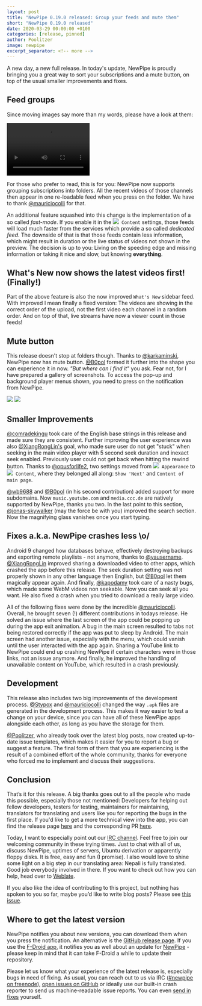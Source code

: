 ```yaml
---
layout: post
title: "NewPipe 0.19.0 released: Group your feeds and mute them"
short: "NewPipe 0.19.0 released"
date: 2020-03-29 00:00:00 +0100
categories: [release, pinned]
author: Poolitzer
image: newpipe
excerpt_separator: <!-- more -->
---
```


A new day, a new full release. In today's update, NewPipe is proudly bringing you a great way to sort your subscriptions and a mute button, on top of the usual smaller improvements and fixes.<!-- more -->


## Feed groups

Since moving images say more than my words, please have a look at them:

<video src="/img/folders.webm" class="no-flow img-responsive" width="220" height="140" autoplay loop></video>

For those who prefer to read, this is for you: NewPipe now supports grouping subscriptions into folders. All the recent videos of those channels then appear in one re-loadable feed when you press on the folder. We have to thank [@mauriciocolli](https://github.com/mauriciocolli) for that.

An additional feature squashed into this change is the implementation of a so called _fast-mode_. If you enable it in the <code><nobr><img src="/img/icons/baseline-language-20px.svg" /> Content</nobr></code> settings, those feeds will load much faster from the services which provide a so called _dedicated feed_. The downside of that is that those feeds contain less information, which might result in duration or the live status of videos not shown in the preview. The decision is up to you: Living on the speeding edge and missing information or taking it nice and slow, but knowing **everything**.

## What's New now shows the latest videos first! (Finally!)

Part of the above feature is also the now improved `What's New` sidebar feed. With improved I mean finally a fixed version: The videos are showing in the correct order of the upload, not the first video each channel in a random order. And on top of that, live streams have now a viewer count in those feeds!


## Mute button

This release doesn't stop at folders though. Thanks to [@karkaminski](https://github.com/karkaminski), NewPipe now has mute button. [@B0pol](https://github.com/B0pol) formed it further into the shape you can experience it in now. _"But where can I find it"_ you ask. Fear not, for I have prepared a gallery of screenshots. To access the pop-up and background player menus shown, you need to press on the notification from NewPipe.

<img class="no-flow vertical" src="/img/screenshots/mute_main.jpg"/>
<img class="no-flow img-responsive" src="/img/screenshots/mute_back.jpg"/>


## Smaller Improvements

[@comradekingu](https://github.com/comradekingu) took care of the English base strings in this release and made sure they are consistent. Further improving the user experience was also [@XiangRongLin's](https://github.com/XiangRongLin) goal, who made sure user do not get "stuck" when seeking in the main video player with 5 second seek duration and inexact seek enabled. Previously user could not get back when hitting the rewind button. Thanks to [@opusforlife2](https://github.com/opusforlife2), two settings moved from <code><nobr><img src="/img/icons/color_lens-20px.svg" /> Appearance</nobr></code> to <code><nobr><img src="/img/icons/baseline-language-20px.svg" /> Content</nobr></code>, where they belonged all along: `Show 'Next'` and `Content of main page`.

[@wb9688](https://github.com/wb9688) and [@B0pol](https://github.com/B0pol) (in his second contribution) added support for more subdomains. Now `music.youtube.com` and `media.ccc.de` are natively supported by NewPipe, thanks you two. In the last point to this section, [@jonas-skywalker](https://github.com/jonas-skywalker) (may the force be with you) improved the search section. Now the magnifying glass vanishes once you start typing.

## Fixes a.k.a. NewPipe crashes less \o/

Android 9 changed how databases behave, effectively destroying backups and exporting remote playlists - not anymore, thanks to [@yausername](https://github.com/yausername). [@XiangRongLin](https://github.com/XiangRongLin) improved sharing a downloaded video to other apps, which crashed the app before this release. The seek duration setting was not properly shown in any other language then English, but [@B0pol](https://github.com/B0pol) let them magically appear again. And finally, [@kapodamy](https://github.com/kapodamy) took care of a nasty bugs, which made some WebM videos non seekable. Now you can seek all you want. He also fixed a crash when you tried to download a really large video.

All of the following fixes were done by the incredible [@mauriciocolli](https://github.com/mauriciocolli). Overall, he brought seven (!) different contributions in todays release. He solved an issue where the last screen of the app could be popping up during the app exit animation. A bug in the main screen resulted to tabs not being restored correctly if the app was put to sleep by Android. The main screen had another issue, especially with the menu, which could vanish until the user interacted with the app again. Sharing a YouTube link to NewPipe could end up crashing NewPipe if certain characters were in those links, not an issue anymore. And finally, he improved the handling of unavailable content on YouTube, which resulted in a crash previously.

## Development

This release also includes two big improvements of the development process. [@Stypox](https://github.com/Stypox) and [@mauriciocolli](https://github.com/mauriciocolli) changed the way `.apk` files are generated in the development process. This makes it way easier to test a change on your device, since you can have all of these NewPipe apps alongside each other, as long as you have the storage for them.

[@Poolitzer](https://github.com/poolitzer), who already took over the latest blog posts, now created up-to-date issue templates, which makes it easier for you to report a bug or suggest a feature. The final form of them that you are experiencing is the result of a combined effort of the whole community, thanks for everyone who forced me to implement and discuss their suggestions.


## Conclusion

That’s it for this release. A big thanks goes out to all the people who made this possible, especially those not mentioned: Developers for helping out fellow developers, testers for testing, maintainers for maintaining, translators for translating and users like you for reporting the bugs in the first place. If you'd like to get a more technical view into the app, you can find the release page [here](https://github.com/TeamNewPipe/NewPipe/releases/tag/v0.19.0) and the corresponding PR [here](https://github.com/TeamNewPipe/NewPipe/pull/3267).

Today, I want to especially point out our [IRC channel](https://webchat.freenode.net/?channels=newpipe). Feel free to join our welcoming community in these trying times. Just to chat with all of us, discuss NewPipe, uptimes of servers, Ubuntu derivation or apparently floppy disks. It is free, easy and fun (I promise).
I also would love to shine some light on a big step in our translating area: Nepali is fully translated. Good job everybody involved in there. If you want to check out how you can help, head over to [Weblate](https://hosted.weblate.org/projects/newpipe/).

If you also like the idea of contributing to this project, but nothing has spoken to you so far, maybe you’d like to write blog posts? Please see [this issue](https://github.com/TeamNewPipe/website/issues/125).


## Where to get the latest version

NewPipe notifies you about new versions, you can download them when you press the notification. An alternative is the [GitHub release page](https://github.com/TeamNewPipe/NewPipe/releases). If you use the [F-Droid app](https://f-droid.org/), it notifies you as well about an update for [NewPipe](https://f-droid.org/packages/org.schabi.newpipe/) - please keep in mind that it can take F-Droid a while to update their repository.

Please let us know what your experience of the latest release is, especially bugs in need of fixing. As usual, you can reach out to us via IRC ([#newpipe on freenode](https://webchat.freenode.net/?channels=newpipe)), [open issues on GitHub](https://github.com/TeamNewPipe/NewPipe/issues/new) or ideally use our built-in crash reporter to send us machine-readable issue reports. You can even [send in fixes](https://github.com/TeamNewPipe/NewPipe/blob/dev/.github/CONTRIBUTING.md#bug-fixing) yourself.

